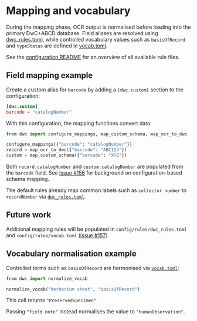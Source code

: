 # Mapping and vocabulary

During the mapping phase, OCR output is normalised before loading into the
primary DwC+ABCD database. Field aliases are resolved using
[dwc_rules.toml](../config/rules/dwc_rules.toml), while controlled vocabulary
values such as `basisOfRecord` and `typeStatus` are defined in
[vocab.toml](../config/rules/vocab.toml).

See the [configuration README](../config/README.md) for an overview of all
available rule files.

## Field mapping example

Create a custom alias for `barcode` by adding a `[dwc.custom]` section to the
configuration:

```toml
[dwc.custom]
barcode = "catalogNumber"
```

With this configuration, the mapping functions convert data:

```python
from dwc import configure_mappings, map_custom_schema, map_ocr_to_dwc

configure_mappings({"barcode": "catalogNumber"})
record = map_ocr_to_dwc({"barcode": "ABC123"})
custom = map_custom_schema({"barcode": "XYZ"})
```

Both `record.catalogNumber` and `custom.catalogNumber` are populated from the
`barcode` field. See [issue #156](https://github.com/devvyn/aafc-herbarium-dwc-extraction-2025/issues/156) for background on configuration-based schema mapping.

The default rules already map common labels such as `collector number` to
`recordNumber` via [`dwc_rules.toml`](../config/rules/dwc_rules.toml).

## Future work

Additional mapping rules will be populated in `config/rules/dwc_rules.toml` and `config/rules/vocab.toml` ([issue #157](https://github.com/devvyn/aafc-herbarium-dwc-extraction-2025/issues/157)).

## Vocabulary normalisation example

Controlled terms such as `basisOfRecord` are harmonised via
[`vocab.toml`](../config/rules/vocab.toml):

```python
from dwc import normalize_vocab

normalize_vocab("herbarium sheet", "basisOfRecord")
```

This call returns `"PreservedSpecimen"`.

Passing `"field note"` instead normalises the value to `"HumanObservation"`.
